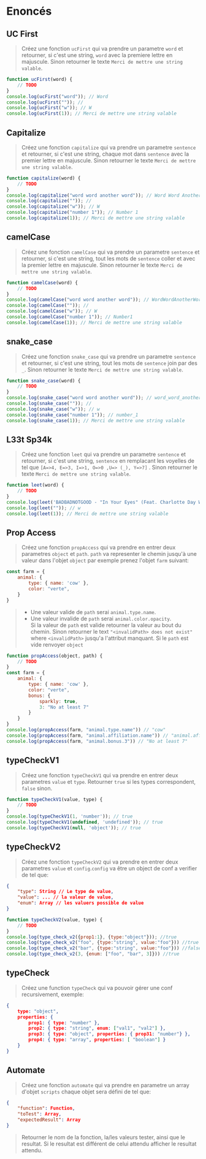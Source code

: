 # Enoncés

## UC First
> Créez une fonction `ucFirst` qui va prendre un parametre `word` et retourner, si c'est une string, `word` avec la premiere lettre en majuscule. Sinon retourner le texte `Merci de mettre une string valable`.
```js
function ucFirst(word) {
    // TODO
}
console.log(ucFirst("word")); // Word
console.log(ucFirst("")); // 
console.log(ucFirst("w")); // W 
console.log(ucFirst(1)); // Merci de mettre une string valable
```

## Capitalize
> Créez une fonction `capitalize` qui va prendre un parametre `sentence` et retourner, si c'est une string, chaque mot dans `sentence` avec la premier lettre en majuscule. Sinon retourner le texte `Merci de mettre une string valable`.
```js
function capitalize(word) {
    // TODO
}
console.log(capitalize("word word another word")); // Word Word Another Word
console.log(capitalize("")); // 
console.log(capitalize("w")); // W
console.log(capitalize("number 1")); // Number 1
console.log(capitalize(1)); // Merci de mettre une string valable
```
## camelCase
> Créez une fonction `camelCase` qui va prendre un parametre `sentence` et retourner, si c'est une string, tout les mots de `sentence` coller et avec la premier lettre en majuscule. Sinon retourner le texte `Merci de mettre une string valable`.
```js
function camelCase(word) {
    // TODO
}
console.log(camelCase("word word another word")); // WordWordAnotherWord
console.log(camelCase("")); // 
console.log(camelCase("w")); // W
console.log(camelCase("number 1")); // Number1
console.log(camelCase(1)); // Merci de mettre une string valable
```
## snake_case
> Créez une fonction `snake_case` qui va prendre un parametre `sentence` et retourner, si c'est une string, tout les mots de `sentence` join par des `_`. Sinon retourner le texte `Merci de mettre une string valable`.
```js
function snake_case(word) {
    // TODO
}
console.log(snake_case("word word another word")); // word_word_another_word
console.log(snake_case("")); // 
console.log(snake_case("w")); // w
console.log(snake_case("number 1")); // number_1
console.log(snake_case(1)); // Merci de mettre une string valable
```
## L33t Sp34k
> Créez une fonction `leet` qui va prendre un parametre `sentence` et retourner, si c'est une string, `sentence` en remplacant les voyelles de tel que `[A=>4, E=>3, I=>1, O=>0 ,U=> (_), Y=>7]`
. Sinon retourner le texte `Merci de mettre une string valable`.
```js
function leet(word) {
    // TODO
}
console.log(leet('BADBADNOTGOOD - "In Your Eyes" (Feat. Charlotte Day Wilson)')); // B4DB4DN0TG00D - "1N 70(_)R 373S" (F34T. CH4RL0TT3 D47 W1LS0N)
console.log(leet("")); // w
console.log(leet(1)); // Merci de mettre une string valable
```
## Prop Access
> Créez une fonction `propAccess` qui va prendre en entrer deux parametres `object` et `path`. `path` va representer le chemin jusqu'à une valeur dans l'objet `object` par exemple prenez l'objet `farm` suivant:
```js
const farm = {
    animal: {
        type: { name: 'cow' },
        color: "verte",
    }
}
```
> - Une valeur valide de `path` serai `animal.type.name`. 
> - Une valeur invalide de `path` serai `animal.color.opacity`.\
 Si la valeur de `path` est valide retourner la valeur au bout du chemin. Sinon retourner le text `"<invalidPath> does not exist"` where `<invalidPath>` jusqu'a l'attribut manquant. Si le `path` est vide renvoyer `object`
```js
function propAccess(object, path) {
    // TODO
}
const farm = {
    animal: {
        type: { name: 'cow' },
        color: "verte",
        bonus: {
            sparkly: true,
            3: "No at least 7"
        }
    }
}
console.log(propAccess(farm, "animal.type.name")) // "cow" 
console.log(propAccess(farm, "animal.affiliation.name")) // "animal.affiliation does not exist" 
console.log(propAccess(farm, "animal.bonus.3")) // "No at least 7" 

```

## typeCheckV1
> Créez une fonction `typeCheckV1` qui va prendre en entrer deux parametres `value` et `type`. Retourner `true` si les types correspondent, `false` sinon.
```js
function typeCheckV1(value, type) {
    // TODO
}
console.log(typeCheckV1(1, 'number')); // true
console.log(typeCheckV1(undefined, 'undefined')); // true
console.log(typeCheckV1(null, 'object')); // true
```

## typeCheckV2
> Créez une fonction `typeCheckV2` qui va prendre en entrer deux parametres `value` et `config`.`config` va être un object de conf a verifier de tel que:
```json
{
    "type": String // Le type de value,
    "value": ... // la valeur de value,
    "enum": Array // les valuers possible de value
}
```
```js
function typeCheckV2(value, type) {
    // TODO
}
console.log(type_check_v2({prop1:1}, {type:"object"})); //true
console.log(type_check_v2("foo", {type:"string", value:"foo"})) //true
console.log(type_check_v2("bar", {type:"string", value:"foo"})) //false
console.log(type_check_v2(3, {enum: ["foo", "bar", 3]})) //true

```

## typeCheck
> Créez une function `typeCheck` qui va pouvoir gérer une conf recursivement, exemple:
```json
{
    type: "object",
    properties: {
        prop1: { type: "number" },
        prop2: { type: "string", enum: ["val1", "val2"] },
        prop3: { type: "object", properties: { prop31: "number"} },   
        prop4: { type: "array", properties: [ "boolean"] }
    }
}
```

## Automate
> Créez une fonction `automate` qui va prendre en parametre un array d'objet `scripts` chaque objet sera défini de tel que:
```json
{
    "function": Function,
    "toTest": Array,
    "expectedResult": Array
}
```
> Retourner le nom de la fonction, la/les valeurs tester, ainsi que le resultat. Si le resultat est différent de celui attendu afficher le resultat attendu.